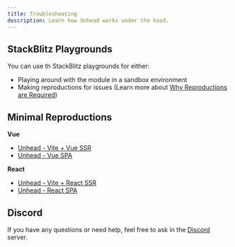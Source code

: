 ```yaml
---
title: Troubleshooting
description: Learn how Unhead works under the hood.
---
```


## StackBlitz Playgrounds

You can use th StackBlitz playgrounds for either:

- Playing around with the module in a sandbox environment
- Making reproductions for issues (Learn more about [Why Reproductions are Required](https://antfu.me/posts/why-reproductions-are-required))

## Minimal Reproductions

**Vue**

- [Unhead - Vite + Vue SSR](https://stackblitz.com/edit/github-1ftqrmwn)
- [Unhead - Vue SPA](https://stackblitz.com/edit/vitejs-vite-9ztda642)

**React**

- [Unhead - Vite + React SSR](https://stackblitz.com/edit/github-5hqsxyid)
- [Unhead - React SPA](https://stackblitz.com/edit/vitejs-vite-ggqxj5nx)

## Discord

If you have any questions or need help, feel free to ask in the [Discord](https://discord.com/invite/5jDAMswWwX) server.
